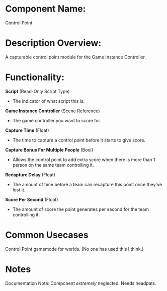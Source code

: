 
# Component Name:

Control Point

# Description Overview:

A capturable control point module for the Game Instance Controller.

# Functionality:

**Script** (Read-Only Script Type)

- The indicator of what script this is.

**Game Instance Controller** (Scene Reference)

- The game controller you want to score for.

**Capture Time** (Float)

- The time to capture a control point before it starts to give score.

**Capture Bonus For Multiple People** (Bool)

- Allows the control point to add extra score when there is more than 1 person on the same team controlling it.

**Recapture Delay** (Float)

- The amount of time before a team can recapture this point once they've lost it.

**Score Per Second** (Float)

- The amount of score the point generates per second for the team controlling it.

# Common Usecases

Control Point gamemode for worlds. (No one has used this I think.)

# Notes

Documentation Note: Component *extremely* neglected. Needs headpats.